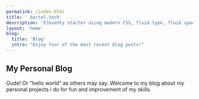 ```yaml
---
permalink: /index.html
title: ' bartel.tech'
description: 'Eleventy starter using modern CSS, fluid type, fluid spacing, flexible layout and progressive enhancement.'
layout: 'home'
blog:
  title: 'Blog'
  intro: "Enjoy four of the most recent blog posts!"
---
```


## My Personal Blog

Gude! Or "hello world" as others may say. Welcome to my blog about my personal projects i do for fun and improvement of my skills.


